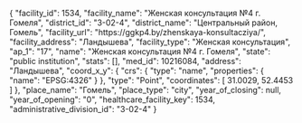 {
    "facility_id": 1534,
    "facility_name": "Женская консультация №4 г. Гомеля",
    "district_id": "3-02-4",
    "district_name": "Центральный район, Гомель",
    "facility_url": "https:\/\/ggkp4.by\/zhenskaya-konsultacziya\/",
    "facility_address": "Ландышева",
    "facility_type": "Женская консультация",
    "ap_1": "17",
    "name": "Женская консультация №4 г. Гомеля",
    "state": "public institution",
    "stats": [],
    "med_id": 10216084,
    "address": "Ландышева",
    "coord_x_y": {
        "crs": {
            "type": "name",
            "properties": {
                "name": "EPSG:4326"
            }
        },
        "type": "Point",
        "coordinates": [
            31.0029,
            52.4453
        ]
    },
    "place_name": "Гомель",
    "place_type": "city",
    "year_of_closing": null,
    "year_of_opening": "0",
    "healthcare_facility_key": 1534,
    "administrative_division_id": "3-02-4"
}
